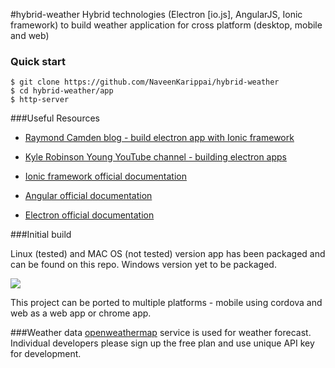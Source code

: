 #hybrid-weather
Hybrid technologies (Electron [io.js], AngularJS, Ionic framework) to build weather application for cross platform (desktop, mobile and web)

### Quick start

```
$ git clone https://github.com/NaveenKarippai/hybrid-weather
$ cd hybrid-weather/app
$ http-server
```

###Useful Resources
* [Raymond Camden blog - build electron app with Ionic framework](http://www.raymondcamden.com/2015/07/23/some-initial-thoughts-on-building-desktop-apps-with-ionic-and-electron)

* [ Kyle Robinson Young YouTube channel - building electron apps](https://www.youtube.com/playlist?list=PL1QRvYV-LXn6ESBl7qm1teB1U1CK1B6gv)

* [Ionic framework official documentation](http://ionicframework.com/)

* [Angular official documentation](https://angularjs.org/)

* [Electron official documentation](http://electron.atom.io/)

###Initial build

Linux (tested) and MAC OS (not tested) version app has been packaged and can be found on this repo. Windows version yet to be packaged.

![](https://github.com/NaveenKarippai/hybrid-weather/blob/master/weather1.png)

This project can be ported to multiple platforms - mobile using cordova and web as a web app or chrome app.

###Weather data
[openweathermap](http://openweathermap.org/) service is used for weather forecast. Individual developers please sign up the free plan and use unique API key for development.


